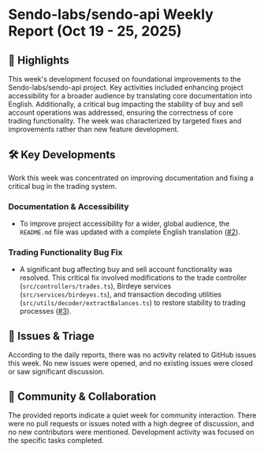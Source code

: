 # Sendo-labs/sendo-api Weekly Report (Oct 19 - 25, 2025)

## 🚀 Highlights
This week's development focused on foundational improvements to the Sendo-labs/sendo-api project. Key activities included enhancing project accessibility for a broader audience by translating core documentation into English. Additionally, a critical bug impacting the stability of buy and sell account operations was addressed, ensuring the correctness of core trading functionality. The week was characterized by targeted fixes and improvements rather than new feature development.

## 🛠️ Key Developments
Work this week was concentrated on improving documentation and fixing a critical bug in the trading system.

### Documentation & Accessibility
*   To improve project accessibility for a wider, global audience, the `README.md` file was updated with a complete English translation ([#2](https://github.com/Sendo-labs/sendo-api/pull/2)).

### Trading Functionality Bug Fix
*   A significant bug affecting buy and sell account functionality was resolved. This critical fix involved modifications to the trade controller (`src/controllers/trades.ts`), Birdeye services (`src/services/birdeyes.ts`), and transaction decoding utilities (`src/utils/decoder/extractBalances.ts`) to restore stability to trading processes ([#3](https://github.com/Sendo-labs/sendo-api/pull/3)).

## 🐛 Issues & Triage
According to the daily reports, there was no activity related to GitHub issues this week. No new issues were opened, and no existing issues were closed or saw significant discussion.

## 💬 Community & Collaboration
The provided reports indicate a quiet week for community interaction. There were no pull requests or issues noted with a high degree of discussion, and no new contributors were mentioned. Development activity was focused on the specific tasks completed.
